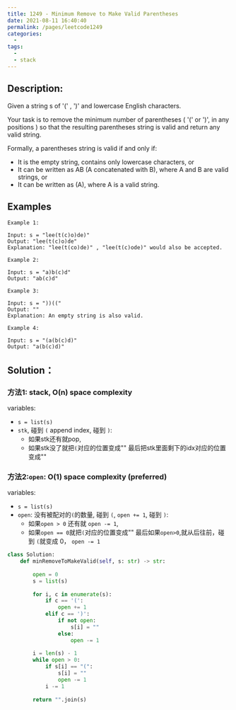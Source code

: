 ```yaml
---
title: 1249 - Minimum Remove to Make Valid Parentheses
date: 2021-08-11 16:40:40
permalink: /pages/leetcode1249
categories:
  - 
tags:
  - 
  - stack
---
```


## Description:
Given a string s of '(' , ')' and lowercase English characters. 

Your task is to remove the minimum number of parentheses ( '(' or ')', in any positions ) so that the resulting parentheses string is valid and return any valid string.

Formally, a parentheses string is valid if and only if:
- It is the empty string, contains only lowercase characters, or
- It can be written as AB (A concatenated with B), where A and B are valid strings, or
- It can be written as (A), where A is a valid string.

## Examples
```
Example 1:

Input: s = "lee(t(c)o)de)"
Output: "lee(t(c)o)de"
Explanation: "lee(t(co)de)" , "lee(t(c)ode)" would also be accepted.

Example 2:

Input: s = "a)b(c)d"
Output: "ab(c)d"

Example 3:

Input: s = "))(("
Output: ""
Explanation: An empty string is also valid.

Example 4:

Input: s = "(a(b(c)d)"
Output: "a(b(c)d)"
```

## Solution：
### 方法1: stack, O(n) space complexity 
variables: 
- `s = list(s)`
- `stk`, 碰到 `(` append index, 碰到 `)`:
    - 如果stk还有就pop, 
    - 如果stk没了就把`(`对应的位置变成""
最后把stk里面剩下的idx对应的位置变成""

### 方法2:`open`: O(1) space complexity (preferred)
variables: 
- `s = list(s)`
- `open`: 没有被配对的`(`的数量, 碰到 `(`, `open += 1`, 碰到 `)`:
    - 如果`open > 0` 还有就 `open -= 1`, 
    - 如果`open == 0`就把`(`对应的位置变成""
最后如果`open>0`,就从后往前，碰到 `(`就变成 0， `open -= 1`
```python
class Solution:
    def minRemoveToMakeValid(self, s: str) -> str:
        
        open = 0
        s = list(s)
        
        for i, c in enumerate(s):
            if c == '(': 
                open += 1
            elif c == ')':
                if not open: 
                    s[i] = ""
                else: 
                    open -= 1
        
        i = len(s) - 1
        while open > 0:
            if s[i] == "(":
                s[i] = ""
                open -= 1
            i -= 1
        
        return "".join(s)
```

